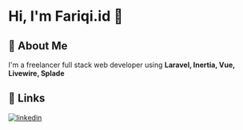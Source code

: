 
# Hi, I'm Fariqi.id 👋


## 🚀 About Me
I'm a freelancer full stack web developer using **Laravel, Inertia, Vue, Livewire, Splade**

## 🔗 Links
[![linkedin](https://img.shields.io/badge/linkedin-0A66C2?style=for-the-badge&logo=linkedin&logoColor=white)](https://www.linkedin.com/in/muhammadrickyperdanaputra/)

